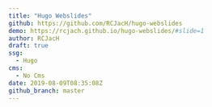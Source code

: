 ```yaml
---
title: "Hugo Webslides"
github: https://github.com/RCJacH/hugo-webslides
demo: https://rcjach.github.io/hugo-webslides/#slide=1
author: RCJacH
draft: true
ssg:
  - Hugo
cms:
  - No Cms
date: 2019-08-09T08:35:08Z
github_branch: master
---
```

